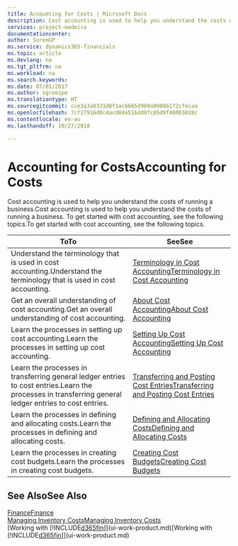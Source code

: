 ```yaml
---
title: Accounting for Costs | Microsoft Docs
description: Cost accounting is used to help you understand the costs of running a business. To get started with cost accounting, see the following topics.
services: project-madeira
documentationcenter: 
author: SorenGP
ms.service: dynamics365-financials
ms.topic: article
ms.devlang: na
ms.tgt_pltfrm: na
ms.workload: na
ms.search.keywords: 
ms.date: 07/01/2017
ms.author: sgroespe
ms.translationtype: HT
ms.sourcegitcommit: cce3a3a8331d8f1ac6665d9b9a9908b172cfecaa
ms.openlocfilehash: 7cf17916d0c4acd84e516dd0fc05d9f40003038c
ms.contentlocale: en-au
ms.lasthandoff: 10/27/2018

---
```

# <a name="accounting-for-costs"></a><span data-ttu-id="fcfcb-104">Accounting for Costs</span><span class="sxs-lookup"><span data-stu-id="fcfcb-104">Accounting for Costs</span></span>
<span data-ttu-id="fcfcb-105">Cost accounting is used to help you understand the costs of running a business.</span><span class="sxs-lookup"><span data-stu-id="fcfcb-105">Cost accounting is used to help you understand the costs of running a business.</span></span> <span data-ttu-id="fcfcb-106">To get started with cost accounting, see the following topics.</span><span class="sxs-lookup"><span data-stu-id="fcfcb-106">To get started with cost accounting, see the following topics.</span></span>  

|<span data-ttu-id="fcfcb-107">To</span><span class="sxs-lookup"><span data-stu-id="fcfcb-107">To</span></span>|<span data-ttu-id="fcfcb-108">See</span><span class="sxs-lookup"><span data-stu-id="fcfcb-108">See</span></span>|  
|--------|---------|  
|<span data-ttu-id="fcfcb-109">Understand the terminology that is used in cost accounting.</span><span class="sxs-lookup"><span data-stu-id="fcfcb-109">Understand the terminology that is used in cost accounting.</span></span>|[<span data-ttu-id="fcfcb-110">Terminology in Cost Accounting</span><span class="sxs-lookup"><span data-stu-id="fcfcb-110">Terminology in Cost Accounting</span></span>](finance-terminology-in-cost-accounting.md)|  
|<span data-ttu-id="fcfcb-111">Get an overall understanding of cost accounting.</span><span class="sxs-lookup"><span data-stu-id="fcfcb-111">Get an overall understanding of cost accounting.</span></span>|[<span data-ttu-id="fcfcb-112">About Cost Accounting</span><span class="sxs-lookup"><span data-stu-id="fcfcb-112">About Cost Accounting</span></span>](finance-about-cost-accounting.md)|  
|<span data-ttu-id="fcfcb-113">Learn the processes in setting up cost accounting.</span><span class="sxs-lookup"><span data-stu-id="fcfcb-113">Learn the processes in setting up cost accounting.</span></span>|[<span data-ttu-id="fcfcb-114">Setting Up Cost Accounting</span><span class="sxs-lookup"><span data-stu-id="fcfcb-114">Setting Up Cost Accounting</span></span>](finance-set-up-cost-accounting.md)|  
|<span data-ttu-id="fcfcb-115">Learn the processes in transferring general ledger entries to cost entries.</span><span class="sxs-lookup"><span data-stu-id="fcfcb-115">Learn the processes in transferring general ledger entries to cost entries.</span></span>|[<span data-ttu-id="fcfcb-116">Transferring and Posting Cost Entries</span><span class="sxs-lookup"><span data-stu-id="fcfcb-116">Transferring and Posting Cost Entries</span></span>](finance-transfer-and-post-cost-entries.md)|  
|<span data-ttu-id="fcfcb-117">Learn the processes in defining and allocating costs.</span><span class="sxs-lookup"><span data-stu-id="fcfcb-117">Learn the processes in defining and allocating costs.</span></span>|[<span data-ttu-id="fcfcb-118">Defining and Allocating Costs</span><span class="sxs-lookup"><span data-stu-id="fcfcb-118">Defining and Allocating Costs</span></span>](finance-define-and-allocate-costs.md)|  
|<span data-ttu-id="fcfcb-119">Learn the processes in creating cost budgets.</span><span class="sxs-lookup"><span data-stu-id="fcfcb-119">Learn the processes in creating cost budgets.</span></span>|[<span data-ttu-id="fcfcb-120">Creating Cost Budgets</span><span class="sxs-lookup"><span data-stu-id="fcfcb-120">Creating Cost Budgets</span></span>](finance-create-cost-budgets.md)|  

## <a name="see-also"></a><span data-ttu-id="fcfcb-121">See Also</span><span class="sxs-lookup"><span data-stu-id="fcfcb-121">See Also</span></span>  
[<span data-ttu-id="fcfcb-122">Finance</span><span class="sxs-lookup"><span data-stu-id="fcfcb-122">Finance</span></span>](finance.md)  
[<span data-ttu-id="fcfcb-123">Managing Inventory Costs</span><span class="sxs-lookup"><span data-stu-id="fcfcb-123">Managing Inventory Costs</span></span>](finance-manage-inventory-costs.md)  
<span data-ttu-id="fcfcb-124">[Working with [!INCLUDE[d365fin](includes/d365fin_md.md)]](ui-work-product.md)</span><span class="sxs-lookup"><span data-stu-id="fcfcb-124">[Working with [!INCLUDE[d365fin](includes/d365fin_md.md)]](ui-work-product.md)</span></span>


